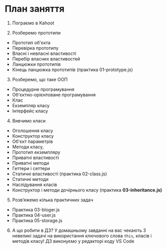 # План заняття

1. Пограємо в Kahoot

2. Розберемо прототипи

- Прототип об'єкта
- Перевірка прототипу
- Власні і невласні властивості
- Перебір власних властивостей
- Ланцюжки прототипів
- Кінець ланцюжка прототипів (практика 01-prototype.js)

3. Розберемо, що таке ООП

- Процедурне програмування
- Об'єктно-орієнтоване програмування
- Клас
- Екземпляр класу
- Інтерфейс класу

4. Вивчимо класи

- Оголошення класу
- Конструктор класу
- Об'єкт параметрів
- Методи класу,
- Прототип екземпляру
- Приватні властивості
- Приватні методи
- Геттери і сеттери
- Статичні властивості (практика 02-class.js)
- Статичні методи
- Наслідування класів
- Конструктор і методи дочірнього класу (практика **03-inheritance.js)**

5. Розв’яжемо кілька практичних задач

- Практика 03-bloger.js
- Практика 04-user.js
- Практика 05-storage.js

6. А що робити в ДЗ? У домашньому завданні на вас чекають 3 невеликі задачі на
   використання ключового слова `this`, класів і методів класу! ДЗ виконуємо у
   редакторі коду VS Code
